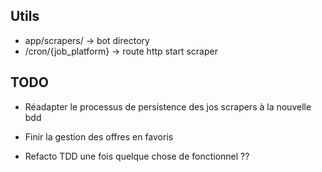 ## Utils

- app/scrapers/ -> bot directory
- /cron/{job_platform} -> route http start scraper

## TODO

- Réadapter le processus de persistence des jos scrapers à la nouvelle bdd
- Finir la gestion des offres en favoris

- Refacto TDD une fois quelque chose de fonctionnel ??
